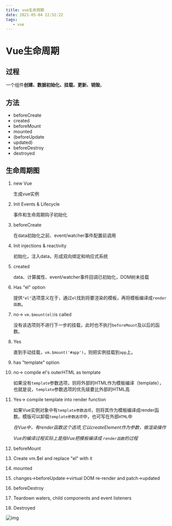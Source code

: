 ```yaml
---
title: vue生命周期
date: 2021-05-04 22:52:22
tags:
   - vue
---
```

# Vue生命周期

## 过程

一个组件**创建、数据初始化、挂载、更新、销毁**。

## 方法

- beforeCreate
- created
- beforeMount
- mounted
- (beforeUpdate
- updated)
- beforeDestroy
- destroyed

## 生命周期图

[【Vue】详解Vue生命周期]: https://www.cnblogs.com/penghuwan/p/7192203.html



1. new Vue

   生成vue实例

2. Init Events & Lifecycle

   事件和生命周期钩子初始化

3. beforeCreate

   在data初始化之前、event/watcher事件配置前调用

4. Init injections & reactivity

   初始化，注入data，形成双向绑定和响应式系统

5. created

   data、计算属性、event/watcher事件回调已初始化，DOM树未挂载

6. Has "el" option

   提供`"el"`选项意义在于，通过`el`找到将要渲染的模板，再将模板编译成`render函数`。

7. no-> `vm.$mount(el)`is called

   没有该选项则不进行下一步的挂载，此时也不执行`beforeMount`及以后的函数。

8. Yes 

   直到手动挂载，`vm.$mount('#app')`，则把实例挂载到`app`上。

9. has "template" option

10. no-> compile el's outerHTML as template

    如果没有`template`参数选项，则将外部的HTML作为模板编译（template），也就是说，`template`参数选项的优先级要比外部的HTML高

11. Yes-> compile template into render function 

    如果Vue实例对象中有`template参数选项`，则将其作为模板编译成render函数。模版可以卸载`template参数选项`中，也可写在外部`HTML`中

    *在Vue中，有render函数这个选项,它以createElement作为参数，做渲染操作*

    *Vue的编译过程实际上是指Vue把模板编译成 `render函数`的过程*

12. beforeMount

13. Create vm.$el and replace "el" with it

14. mounted

15. changes->beforeUpdate->virtual DOM re-render and patch->updated

16. beforeDestroy

17. Teardown waters, child components and event listeners

18. Destroyed 

![img](https://upload-images.jianshu.io/upload_images/13119812-eaf493b1b2050a93.png?imageMogr2/auto-orient/strip|imageView2/2/w/720/format/webp)